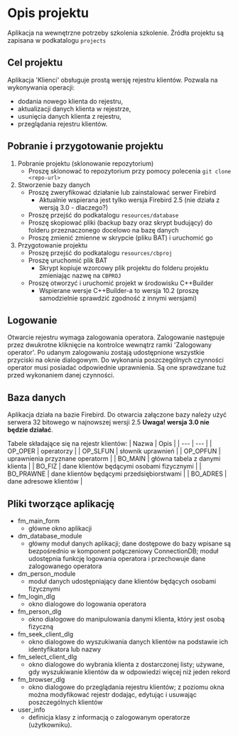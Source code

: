 ﻿# Opis projektu

Aplikacja na wewnętrzne potrzeby szkolenia szkolenie. Żródła projektu są zapisana w podkatalogu `projects`

## Cel projektu

Aplikacja 'Klienci' obsługuje prostą wersję rejestru klientów. Pozwala na wykonywania operacji:
- dodania nowego klienta do rejestru,
- aktualizacji danych klienta w rejestrze,
- usunięcia danych klienta z rejestru,
- przeglądania rejestru klientów.

## Pobranie i przygotowanie projektu

1) Pobranie projektu (sklonowanie repozytorium)
	* Proszę sklonować to repozytorium przy pomocy polecenia ```git clone <repo-url>```
2) Stworzenie bazy danych
	* Proszę zweryfikować działanie lub zainstalować serwer Firebird
		* Aktualnie wspierana jest tylko wersja Firebird 2.5 (nie działa z wersją 3.0 - dlaczego?)
	* Proszę przejść do podkatalogu `resources/database` 
	* Proszę skopiować pliki (backup bazy oraz skrypt budujący) do folderu przeznaczonego docelowo na bazę danych
	* Proszę zmienić zmienne w skrypcie (pliku BAT) i uruchomić go
3) Przygotowanie projektu
	* Proszę przejść do podkatalogu `resources/cbproj`
	* Proszę uruchomić plik BAT
		* Skrypt kopiuje wzorcowy plik projektu do folderu projektu zmieniając nazwę na ```CBPROJ```
	* Proszę otworzyć i uruchomić projekt w środowisku C++Builder
		* Wspierane wersje C++Builder-a to wersja 10.2 (proszę samodzielnie sprawdzić zgodność z innymi wersjami)

	
## Logowanie

Otwarcie rejestru wymaga zalogowania operatora. Zalogowanie następuje przez dwukrotne kliknięcie na kontrolce wewnątrz ramki 'Zalogowany operator'. Po udanym zalogowaniu zostają udostępnione wszystkie przyciski na oknie dialogowym. Do wykonania poszczególnych czynności operator musi posiadać odpowiednie uprawnienia. Są one sprawdzane tuż przed wykonaniem danej czynności.

## Baza danych

Aplikacja działa na bazie Firebird. Do otwarcia załączone bazy należy użyć serwera 32 bitowego w najnowszej wersji 2.5 **Uwaga! wersja 3.0 nie będzie działać**.

Tabele składające się na rejestr klientów:
| Nazwa | Opis |
| --- | --- |
| OP_OPER | operatorzy |
| OP_SLFUN | słownik uprawnień |
| OP_OPFUN | uprawnienia przyznane operatorm |
| BO_MAIN | główna tabela z danymi klienta |
| BO_FIZ | dane klientów będącymi osobami fizycznymi |
| BO_PRAWNE | dane klientów będącymi przedsiębiorstwami |
| BO_ADRES | dane adresowe klientów |


## Pliki tworzące aplikację

* fm_main_form 
   - główne okno aplikacji
* dm_database_module 
   - główny moduł danych aplikacji; dane dostępowe do bazy wpisane są bezpośrednio w komponent połączeniowy ConnectionDB; moduł udostępnia funkcję logowania operatora i przechowuje dane zalogowanego operatora
* dm_person_module
   - moduł danych udostępniający dane klientów będących osobami fizycznymi
* fm_login_dlg
   - okno dialogowe do logowania operatora
* fm_person_dlg
   - okno dialogowe do manipulowania danymi klienta, który jest osobą fizyczną
* fm_seek_client_dlg
   - okno dialogowe do wyszukiwania danych klientów na podstawie ich identyfikatora lub nazwy
* fm_select_client_dlg
   - okno dialogowe do wybrania klienta z dostarczonej listy; używane, gdy wyszukiwanie klientów da w odpowiedzi więcej niż jeden rekord
* fm_browser_dlg
   - okno dialogowe do przeglądania rejestru klientów; z poziomu okna można modyfikować
   rejestr dodając, edytując i usuwając poszczególnych klientów
* user_info
   - definicja klasy z informacją o zalogowanym operatorze (użytkowniku).
